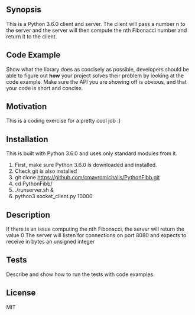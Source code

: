 ## Synopsis

This is a Python 3.6.0 client and server. The client will pass a number n to the server and the server will then compute the nth Fibonacci number and return it to the client.

## Code Example

Show what the library does as concisely as possible, developers should be able to figure out **how** your project solves their problem by looking at the code example. Make sure the API you are showing off is obvious, and that your code is short and concise.

## Motivation

This is a coding exercise for a pretty cool job :)

## Installation

This is built with Python 3.6.0 and uses only standard modules from it.

1) First, make sure Python 3.6.0 is downloaded and installed.
2) Check git is also installed
3) git clone https://github.com/cmavromichalis/PythonFibb.git
4) cd PythonFibb/
5) ./runserver.sh &
6) python3 socket_client.py 10000

## Description

If there is an issue computing the nth Fibonacci, the server will return the value 0
The server will listen for connections on port 8080 and expects to receive in bytes an unsigned integer

## Tests

Describe and show how to run the tests with code examples.

## License

MIT
